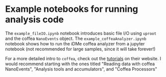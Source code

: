 # Example notebooks for running analysis code
The `example_fileIO.ipynb` notebook introduces basic file I/O using `uproot` and the coffea `NanoEvents` object. The `example_coffeaAnalyzer.ipynb` notebook shows how to run the iDMe coffea analyzer from a jupyter notebook (not recommended for large samples, since it will take forever!)

For a more detailed intro to `coffea`, check out the [tutorials](https://coffeateam.github.io/coffea/examples.html) on their website. I would recommend starting with the ones titled "Reading data with coffea NanoEvents", "Analysis tools and accumulators", and "Coffea Processors"